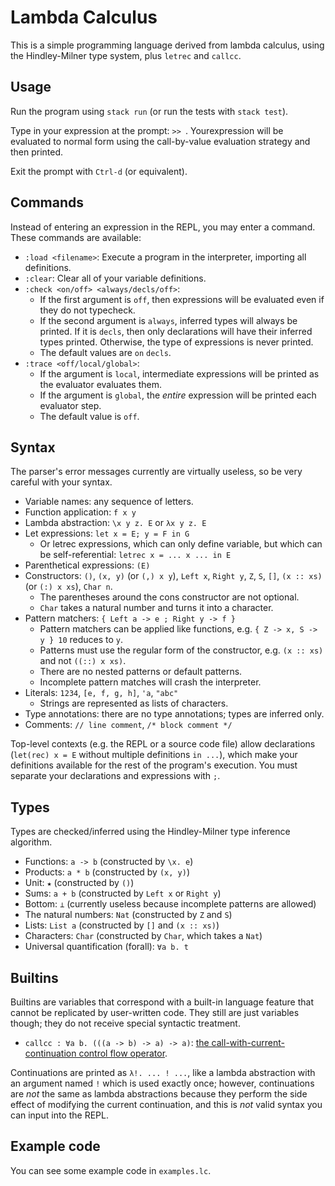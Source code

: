 # Lambda Calculus
This is a simple programming language derived from lambda calculus,
using the Hindley-Milner type system, plus `letrec` and `callcc`.

## Usage
Run the program using `stack run` (or run the tests with `stack test`).

Type in your expression at the prompt: `>> `.
Yourexpression will be evaluated to normal form using the call-by-value evaluation strategy and then printed.

Exit the prompt with `Ctrl-d` (or equivalent).

## Commands
Instead of entering an expression in the REPL, you may enter a command.
These commands are available:

* `:load <filename>`: Execute a program in the interpreter, importing all definitions.
* `:clear`: Clear all of your variable definitions.
* `:check <on/off> <always/decls/off>`:
  * If the first argument is `off`, then expressions will be evaluated even if they do not typecheck.
  * If the second argument is `always`, inferred types will always be printed.
    If it is `decls`, then only declarations will have their inferred types printed.
    Otherwise, the type of expressions is never printed.
  * The default values are `on` `decls`.
* `:trace <off/local/global>`:
  * If the argument is `local`, intermediate expressions will be printed as the evaluator evaluates them.
  * If the argument is `global`, the *entire* expression will be printed each evaluator step.
  * The default value is `off`.

## Syntax
The parser's error messages currently are virtually useless, so be very careful with your syntax.

* Variable names: any sequence of letters.
* Function application: `f x y`
* Lambda abstraction: `\x y z. E` or `λx y z. E`
* Let expressions: `let x = E; y = F in G`
  * Or letrec expressions, which can only define variable,
    but which can be self-referential: `letrec x = ... x ... in E`
* Parenthetical expressions: `(E)`
* Constructors: `()`, `(x, y)` (or `(,) x y`), `Left x`, `Right y`, `Z`, `S`, `[]`, `(x :: xs)` (or `(:) x xs`), `Char n`.
  * The parentheses around the cons constructor are not optional.
  * `Char` takes a natural number and turns it into a character.
* Pattern matchers: `{ Left a -> e ; Right y -> f }`
  * Pattern matchers can be applied like functions, e.g. `{ Z -> x, S -> y } 10` reduces to `y`.
  * Patterns must use the regular form of the constructor, e.g. `(x :: xs)` and not `((::) x xs)`.
  * There are no nested patterns or default patterns.
  * Incomplete pattern matches will crash the interpreter.
* Literals: `1234`, `[e, f, g, h]`, `'a`, `"abc"`
  * Strings are represented as lists of characters.
* Type annotations: there are no type annotations; types are inferred only.
* Comments: `// line comment`, `/* block comment */`

Top-level contexts (e.g. the REPL or a source code file)
allow declarations (`let(rec) x = E` without multiple definitions `in ...`),
which make your definitions available for the rest of the program's execution.
You must separate your declarations and expressions with `;`.

## Types
Types are checked/inferred using the Hindley-Milner type inference algorithm.

* Functions: `a -> b` (constructed by `\x. e`)
* Products: `a * b` (constructed by `(x, y)`)
* Unit: `★` (constructed by `()`)
* Sums: `a + b` (constructed by `Left x` or `Right y`)
* Bottom: `⊥` (currently useless because incomplete patterns are allowed)
* The natural numbers: `Nat` (constructed by `Z` and `S`)
* Lists: `List a` (constructed by `[]` and `(x :: xs)`)
* Characters: `Char` (constructed by `Char`, which takes a `Nat`)
* Universal quantification (forall): `∀a b. t`

## Builtins
Builtins are variables that correspond with a built-in language feature
that cannot be replicated by user-written code.
They still are just variables though; they do not receive special syntactic treatment.

* `callcc : ∀a b. (((a -> b) -> a) -> a)`: [the call-with-current-continuation control flow operator](https://en.wikipedia.org/wiki/Call-with-current-continuation).

Continuations are printed as `λ!. ... ! ...`, like a lambda abstraction
with an argument named `!` which is used exactly once;
however, continuations are *not* the same as lambda abstractions
because they perform the side effect of modifying the current continuation,
and this is *not* valid syntax you can input into the REPL.

## Example code
You can see some example code in `examples.lc`.

